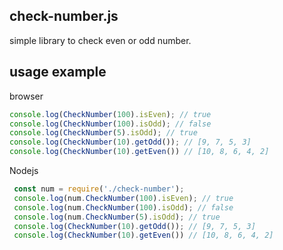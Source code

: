 ## check-number.js
simple library to check even or odd number.

## usage example

browser 
```javascript
console.log(CheckNumber(100).isEven); // true
console.log(CheckNumber(100).isOdd); // false
console.log(CheckNumber(5).isOdd); // true
console.log(CheckNumber(10).getOdd()); // [9, 7, 5, 3]
console.log(CheckNumber(10).getEven()) // [10, 8, 6, 4, 2]
```
Nodejs 
```javascript
 const num = require('./check-number');
 console.log(num.CheckNumber(100).isEven); // true
 console.log(num.CheckNumber(100).isOdd); // false
 console.log(num.CheckNumber(5).isOdd); // true
 console.log(CheckNumber(10).getOdd()); // [9, 7, 5, 3]
 console.log(CheckNumber(10).getEven()) // [10, 8, 6, 4, 2]
```